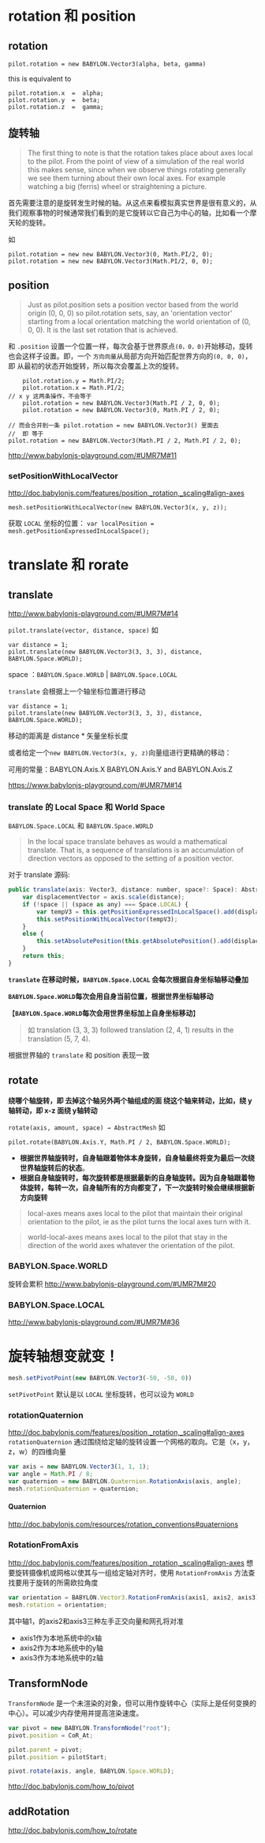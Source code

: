 # rotation 和 position
## rotation
`pilot.rotation = new BABYLON.Vector3(alpha, beta, gamma)`

this is equivalent to

```
pilot.rotation.x  =  alpha;
pilot.rotation.y  =  beta;
pilot.rotation.z  =  gamma;
```
## 旋转轴

> The first thing to note is that the rotation takes place about axes local to the pilot. From the point of view of a simulation of the real world this makes sense, since when we observe things rotating generally we see them turning about their own local axes. For example watching a big (ferris) wheel or straightening a picture.

首先需要注意的是旋转发生时候的轴。从这点来看模拟真实世界是很有意义的，从我们观察事物的时候通常我们看到的是它旋转以它自己为中心的轴，比如看一个摩天轮的旋转。

如
```JS
pilot.rotation = new new BABYLON.Vector3(0, Math.PI/2, 0);
pilot.rotation = new new BABYLON.Vector3(Math.PI/2, 0, 0);
```

## position
> Just as pilot.position sets a position vector based from the world origin (0, 0, 0) so pilot.rotation sets, say, an 'orientation vector' starting from a local orientation matching the world orientation of (0, 0, 0). It is the last set rotation that is achieved.


和 `.position` 设置一个位置一样，每次会基于世界原点`(0，0，0)`开始移动，旋转也会这样子设置。即，一个 `方向向量`从局部方向开始匹配世界方向的`(0, 0, 0)`，即 从最初的状态开始旋转，所以每次会覆盖上次的旋转。

```
	pilot.rotation.y = Math.PI/2;
	pilot.rotation.x = Math.PI/2;
// x y 这两条操作，不会等于	
	pilot.rotation = new BABYLON.Vector3(Math.PI / 2, 0, 0);
	pilot.rotation = new BABYLON.Vector3(0, Math.PI / 2, 0);
	
// 而会合并到一条 pilot.rotation = new BABYLON.Vector3() 里面去
//  即 等于
pilot.rotation = new BABYLON.Vector3(Math.PI / 2, Math.PI / 2, 0);
```
http://www.babylonjs-playground.com/#UMR7M#11


### setPositionWithLocalVector
http://doc.babylonjs.com/features/position,_rotation,_scaling#align-axes

`mesh.setPositionWithLocalVector(new BABYLON.Vector3(x, y, z));`

获取 `LOCAL` 坐标的位置：
`var localPosition = mesh.getPositionExpressedInLocalSpace();`




# translate 和 rorate
## translate
http://www.babylonjs-playground.com/#UMR7M#14

`pilot.translate(vector, distance, space)` 
如
```JS
var distance = 1;
pilot.translate(new BABYLON.Vector3(3, 3, 3), distance, BABYLON.Space.WORLD);
```

space ：`BABYLON.Space.WORLD` | `BABYLON.Space.LOCAL`


`translate` 会根据上一个轴坐标位置进行移动


```JS
var distance = 1;
pilot.translate(new BABYLON.Vector3(3, 3, 3), distance, BABYLON.Space.WORLD);
```

移动的距离是 distance * 矢量坐标长度

或者给定一个`new BABYLON.Vector3(x, y, z)`向量组进行更精确的移动：

可用的常量：BABYLON.Axis.X  BABYLON.Axis.Y and BABYLON.Axis.Z

https://www.babylonjs-playground.com/#UMR7M#14

###  translate 的 Local Space 和 World Space
`BABYLON.Space.LOCAL` 和 `BABYLON.Space.WORLD`
> In the local space translate behaves as would a mathematical translate. That is, a sequence of translations is an accumulation of direction vectors as opposed to the setting of a position vector.

对于 translate 源码:
```js
public translate(axis: Vector3, distance: number, space?: Space): AbstractMesh {
    var displacementVector = axis.scale(distance);
    if (!space || (space as any) === Space.LOCAL) {
        var tempV3 = this.getPositionExpressedInLocalSpace().add(displacementVector);
        this.setPositionWithLocalVector(tempV3);
    }
    else {
        this.setAbsolutePosition(this.getAbsolutePosition().add(displacementVector));
    }
    return this;
}
```
**`translate` 在移动时候，`BABYLON.Space.LOCAL` 会每次根据自身坐标轴移动叠加**

**`BABYLON.Space.WORLD`每次会用自身当前位置，根据世界坐标轴移动**

【**`BABYLON.Space.WORLD`每次会用世界坐标加上自身坐标移动**】

> 如 translation (3, 3, 3) followed translation (2, 4, 1) results in the translation (5, 7, 4).

根据世界轴的 `translate` 和 position 表现一致


## rotate
**绕哪个轴旋转，即 去掉这个轴另外两个轴组成的面 绕这个轴来转动，比如，绕 y 轴转动，即 x-z 面绕 y轴转动**

`rotate(axis, amount, space) → AbstractMesh`
如
```JS
pilot.rotate(BABYLON.Axis.Y, Math.PI / 2, BABYLON.Space.WORLD);

```
- **根据世界轴旋转时，自身轴跟着物体本身旋转，自身轴最终将变为最后一次绕世界轴旋转后的状态**。
- **根据自身轴旋转时，每次旋转都是根据最新的自身轴旋转。因为自身轴跟着物体旋转，每转一次，自身轴所有的方向都变了，下一次旋转时候会继续根据新方向旋转**

> local-axes means axes local to the pilot that maintain their original orientation to the pilot, ie as the pilot turns the local axes turn with it.

> world-local-axes means axes local to the pilot that stay in the direction of the world axes whatever the orientation of the pilot.


### BABYLON.Space.WORLD
旋转会累积
 http://www.babylonjs-playground.com/#UMR7M#20

### BABYLON.Space.LOCAL
 http://www.babylonjs-playground.com/#UMR7M#36
 
 
 # 旋转轴想变就变！
 ```js
 mesh.setPivotPoint(new BABYLON.Vector3(-50, -50, 0))
 ```

`setPivotPoint` 默认是以 `LOCAL` 坐标旋转，也可以设为 `WORLD`

### rotationQuaternion
http://doc.babylonjs.com/features/position,_rotation,_scaling#align-axes
`rotationQuaternion` 通过围绕给定轴的旋转设置一个网格的取向。它是（x，y，z，w）的四维向量

```js
var axis = new BABYLON.Vector3(1, 1, 1);
var angle = Math.PI / 8;
var quaternion = new BABYLON.Quaternion.RotationAxis(axis, angle);
mesh.rotationQuaternion = quaternion;
```

#### Quaternion

http://doc.babylonjs.com/resources/rotation_conventions#quaternions

### RotationFromAxis
http://doc.babylonjs.com/features/position,_rotation,_scaling#align-axes
想要旋转摄像机或网格以使其与一组给定轴对齐时，使用 `RotationFromAxis` 方法查找要用于旋转的所需欧拉角度
```js
var orientation = BABYLON.Vector3.RotationFromAxis(axis1, axis2, axis3);
mesh.rotation = orientation;
```
其中轴1，的axis2和axis3三种左手正交向量和网孔将对准

- axis1作为本地系统中的x轴
- axis2作为本地系统中的y轴
- axis3作为本地系统中的z轴


## TransformNode
`TransformNode` 是一个未渲染的对象，但可以用作旋转中心（实际上是任何变换的中心）。可以减少内存使用并提高渲染速度。

```js
var pivot = new BABYLON.TransformNode("root");
pivot.position = CoR_At;

pilot.parent = pivot;
pilot.position = pilotStart;

pivot.rotate(axis, angle, BABYLON.Space.WORLD);
```

http://doc.babylonjs.com/how_to/pivot


## addRotation
http://doc.babylonjs.com/how_to/rotate

